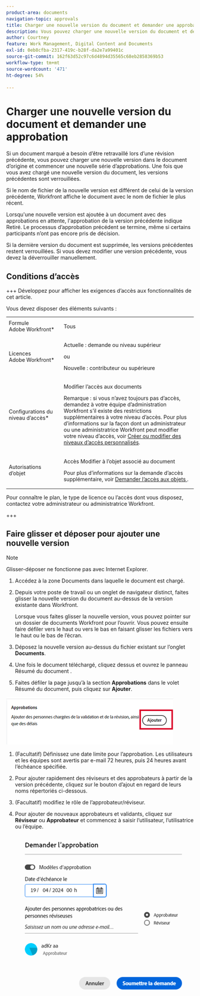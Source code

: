```yaml
---
product-area: documents
navigation-topic: approvals
title: Charger une nouvelle version du document et demander une approbation
description: Vous pouvez charger une nouvelle version du document et demander l’approbation d’autres utilisateurs dans Adobe Workfront.
author: Courtney
feature: Work Management, Digital Content and Documents
exl-id: 0eb8cfba-2317-419c-b28f-da2e7a99401c
source-git-commit: 162f63d52c97c6d4894d35565c68eb2858369b53
workflow-type: tm+mt
source-wordcount: '471'
ht-degree: 54%

---
```


# Charger une nouvelle version du document et demander une approbation

Si un document marqué a besoin d’être retravaillé lors d’une révision précédente, vous pouvez charger une nouvelle version dans le document d’origine et commencer une nouvelle série d’approbations. Une fois que vous avez chargé une nouvelle version du document, les versions précédentes sont verrouillées.

Si le nom de fichier de la nouvelle version est différent de celui de la version précédente, Workfront affiche le document avec le nom de fichier le plus récent.

Lorsqu&#39;une nouvelle version est ajoutée à un document avec des approbations en attente, l&#39;approbation de la version précédente indique Retiré. Le processus d’approbation précédent se termine, même si certains participants n’ont pas encore pris de décision.

Si la dernière version du document est supprimée, les versions précédentes restent verrouillées. Si vous devez modifier une version précédente, vous devez la déverrouiller manuellement.


## Conditions d’accès

+++ Développez pour afficher les exigences d’accès aux fonctionnalités de cet article.

Vous devez disposer des éléments suivants :

<table style="table-layout:auto"> 
 <col> 
 </col> 
 <col> 
 </col> 
 <tbody> 
  <tr> 
   <td role="rowheader">Formule Adobe Workfront*</td> 
   <td> <p> Tous</p> </td> 
  </tr> 
  <tr> 
   <td role="rowheader">Licences Adobe Workfront*</td> 
   <td> <p>Actuelle : demande ou niveau supérieur</p>
   ou
   <p>Nouvelle : contributeur ou supérieure</p> </td> 
  </tr> 
  <tr data-mc-conditions=""> 
   <td role="rowheader">Configurations du niveau d’accès*</td> 
   <td> <p>Modifier l’accès aux documents</p> <p>Remarque : si vous n’avez toujours pas d’accès, demandez à votre équipe d’administration Workfront s’il existe des restrictions supplémentaires à votre niveau d’accès. Pour plus d’informations sur la façon dont un administrateur ou une administratrice Workfront peut modifier votre niveau d’accès, voir <a href="/help/quicksilver/administration-and-setup/add-users/configure-and-grant-access/create-modify-access-levels.md" class="MCXref xref">Créer ou modifier des niveaux d’accès personnalisés</a>.</p> </td> 
  </tr> 
  <tr data-mc-conditions=""> 
   <td role="rowheader">Autorisations d’objet</td> 
   <td> <p>Accès Modifier à l’objet associé au document</p> <p>Pour plus d’informations sur la demande d’accès supplémentaire, voir <a href="/help/quicksilver/workfront-basics/grant-and-request-access-to-objects/grant-and-request-access-to-objects.md" class="MCXref xref">Demander l’accès aux objets </a>.</p> </td> 
  </tr> 
 </tbody> 
</table>

Pour connaître le plan, le type de licence ou l’accès dont vous disposez, contactez votre administrateur ou administratrice Workfront.

+++

## Faire glisser et déposer pour ajouter une nouvelle version

>[!NOTE]
>
>Glisser-déposer ne fonctionne pas avec Internet Explorer.

1. Accédez à la zone Documents dans laquelle le document est chargé.
1. Depuis votre poste de travail ou un onglet de navigateur distinct, faites glisser la nouvelle version du document au-dessus de la version existante dans Workfront.

   Lorsque vous faites glisser la nouvelle version, vous pouvez pointer sur un dossier de documents Workfront pour l’ouvrir. Vous pouvez ensuite faire défiler vers le haut ou vers le bas en faisant glisser les fichiers vers le haut ou le bas de l’écran.

1. Déposez la nouvelle version au-dessus du fichier existant sur l’onglet **Documents**.

1. Une fois le document téléchargé, cliquez dessus et ouvrez le panneau Résumé du document .

1. Faites défiler la page jusqu’à la section **Approbations** dans le volet Résumé du document, puis cliquez sur **Ajouter**.

![](assets/doc-summary-add-approvers.png)

1. (Facultatif) Définissez une date limite pour l’approbation. Les utilisateurs et les équipes sont avertis par e-mail 72 heures, puis 24 heures avant l’échéance spécifiée.

1. Pour ajouter rapidement des réviseurs et des approbateurs à partir de la version précédente, cliquez sur le bouton d’ajout en regard de leurs noms répertoriés ci-dessous.
   <!--need screenshot when working-->

1. (Facultatif) modifiez le rôle de l’approbateur/réviseur.

1. Pour ajouter de nouveaux approbateurs et validants, cliquez sur **Réviseur** ou **Approbateur** et commencez à saisir l’utilisateur, l’utilisatrice ou l’équipe.

   ![](assets/add-approver-and-deadline.png)
